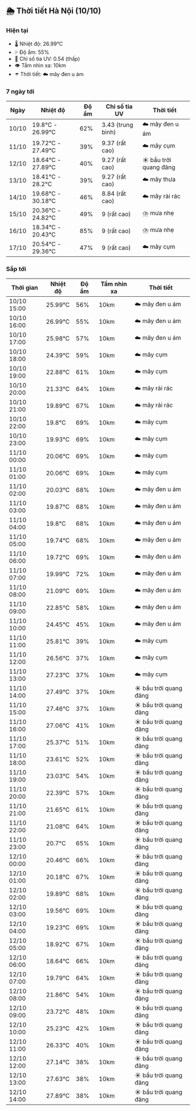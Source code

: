 ## 🌦️ Thời tiết Hà Nội (10/10)

### Hiện tại

- 🌡️ Nhiệt độ: 26.99℃
- 💦 Độ ẩm: 55%
- 🌟 Chỉ số tia UV: 0.54 (thấp)
- 👁️ Tầm nhìn xa: 10km
- ☂️ Thời tiết: ☁️ mây đen u ám

### 7 ngày tới

| Ngày | Nhiệt độ | Độ ẩm | Chỉ số tia UV | Thời tiết |
| --- | --- | --- | --- | --- |
| 10/10 | 19.8℃ - 26.99℃ | 62% | 3.43 (trung bình) | ☁️ mây đen u ám |
| 11/10 | 19.72℃ - 27.49℃ | 39% | 9.37 (rất cao) | ☁️ mây cụm |
| 12/10 | 18.64℃ - 27.89℃ | 40% | 9.27 (rất cao) | ☀️ bầu trời quang đãng |
| 13/10 | 18.41℃ - 28.2℃ | 39% | 9.27 (rất cao) | ☁️ mây thưa |
| 14/10 | 19.68℃ - 30.18℃ | 46% | 8.84 (rất cao) | ☁️ mây rải rác |
| 15/10 | 20.36℃ - 24.82℃ | 49% | 9 (rất cao) | ⛈️ mưa nhẹ |
| 16/10 | 18.34℃ - 20.43℃ | 85% | 9 (rất cao) | ⛈️ mưa nhẹ |
| 17/10 | 20.54℃ - 29.36℃ | 47% | 9 (rất cao) | ☁️ mây cụm |

### Sắp tới

| Thời gian | Nhiệt độ | Độ ẩm | Tầm nhìn xa | Thời tiết |
| --- | --- | --- | --- | --- |
| 10/10 15:00 | 25.99℃ | 56% | 10km | ☁️ mây đen u ám |
| 10/10 16:00 | 26.99℃ | 55% | 10km | ☁️ mây đen u ám |
| 10/10 17:00 | 25.98℃ | 57% | 10km | ☁️ mây đen u ám |
| 10/10 18:00 | 24.39℃ | 59% | 10km | ☁️ mây cụm |
| 10/10 19:00 | 22.88℃ | 61% | 10km | ☁️ mây cụm |
| 10/10 20:00 | 21.33℃ | 64% | 10km | ☁️ mây rải rác |
| 10/10 21:00 | 19.89℃ | 67% | 10km | ☁️ mây rải rác |
| 10/10 22:00 | 19.8℃ | 69% | 10km | ☁️ mây cụm |
| 10/10 23:00 | 19.93℃ | 69% | 10km | ☁️ mây cụm |
| 11/10 00:00 | 20.06℃ | 69% | 10km | ☁️ mây cụm |
| 11/10 01:00 | 20.06℃ | 69% | 10km | ☁️ mây cụm |
| 11/10 02:00 | 20.03℃ | 68% | 10km | ☁️ mây đen u ám |
| 11/10 03:00 | 19.87℃ | 68% | 10km | ☁️ mây đen u ám |
| 11/10 04:00 | 19.8℃ | 68% | 10km | ☁️ mây đen u ám |
| 11/10 05:00 | 19.74℃ | 68% | 10km | ☁️ mây đen u ám |
| 11/10 06:00 | 19.72℃ | 69% | 10km | ☁️ mây đen u ám |
| 11/10 07:00 | 19.99℃ | 72% | 10km | ☁️ mây đen u ám |
| 11/10 08:00 | 21.09℃ | 69% | 10km | ☁️ mây đen u ám |
| 11/10 09:00 | 22.85℃ | 58% | 10km | ☁️ mây đen u ám |
| 11/10 10:00 | 24.45℃ | 45% | 10km | ☁️ mây đen u ám |
| 11/10 11:00 | 25.81℃ | 39% | 10km | ☁️ mây cụm |
| 11/10 12:00 | 26.56℃ | 37% | 10km | ☁️ mây cụm |
| 11/10 13:00 | 27.23℃ | 37% | 10km | ☁️ mây cụm |
| 11/10 14:00 | 27.49℃ | 37% | 10km | ☀️ bầu trời quang đãng |
| 11/10 15:00 | 27.46℃ | 37% | 10km | ☀️ bầu trời quang đãng |
| 11/10 16:00 | 27.06℃ | 41% | 10km | ☀️ bầu trời quang đãng |
| 11/10 17:00 | 25.37℃ | 51% | 10km | ☀️ bầu trời quang đãng |
| 11/10 18:00 | 23.61℃ | 52% | 10km | ☀️ bầu trời quang đãng |
| 11/10 19:00 | 23.03℃ | 54% | 10km | ☀️ bầu trời quang đãng |
| 11/10 20:00 | 22.39℃ | 57% | 10km | ☀️ bầu trời quang đãng |
| 11/10 21:00 | 21.65℃ | 61% | 10km | ☀️ bầu trời quang đãng |
| 11/10 22:00 | 21.08℃ | 64% | 10km | ☀️ bầu trời quang đãng |
| 11/10 23:00 | 20.7℃ | 65% | 10km | ☀️ bầu trời quang đãng |
| 12/10 00:00 | 20.46℃ | 66% | 10km | ☀️ bầu trời quang đãng |
| 12/10 01:00 | 20.18℃ | 67% | 10km | ☀️ bầu trời quang đãng |
| 12/10 02:00 | 19.89℃ | 68% | 10km | ☀️ bầu trời quang đãng |
| 12/10 03:00 | 19.56℃ | 69% | 10km | ☀️ bầu trời quang đãng |
| 12/10 04:00 | 19.23℃ | 69% | 10km | ☀️ bầu trời quang đãng |
| 12/10 05:00 | 18.92℃ | 67% | 10km | ☀️ bầu trời quang đãng |
| 12/10 06:00 | 18.64℃ | 66% | 10km | ☀️ bầu trời quang đãng |
| 12/10 07:00 | 19.79℃ | 64% | 10km | ☀️ bầu trời quang đãng |
| 12/10 08:00 | 21.86℃ | 54% | 10km | ☀️ bầu trời quang đãng |
| 12/10 09:00 | 23.72℃ | 48% | 10km | ☀️ bầu trời quang đãng |
| 12/10 10:00 | 25.23℃ | 42% | 10km | ☀️ bầu trời quang đãng |
| 12/10 11:00 | 26.33℃ | 40% | 10km | ☀️ bầu trời quang đãng |
| 12/10 12:00 | 27.14℃ | 38% | 10km | ☀️ bầu trời quang đãng |
| 12/10 13:00 | 27.63℃ | 38% | 10km | ☀️ bầu trời quang đãng |
| 12/10 14:00 | 27.89℃ | 38% | 10km | ☀️ bầu trời quang đãng |
